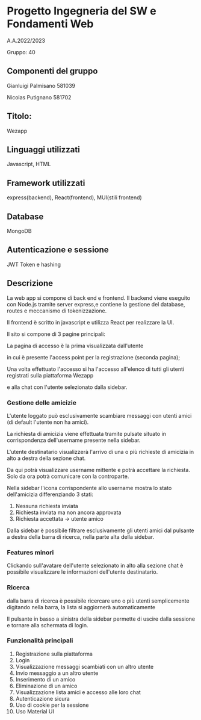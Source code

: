# Progetto Ingegneria del SW e Fondamenti Web

A.A.2022/2023

Gruppo: 40

## Componenti del gruppo

Gianluigi Palmisano 581039

Nicolas Putignano 581702

## Titolo:
Wezapp

## Linguaggi utilizzati

Javascript, HTML

## Framework utilizzati
express(backend), React(frontend), MUI(stili frontend)

## Database
MongoDB

## Autenticazione e sessione
JWT Token e hashing

## Descrizione

La web app si compone di back end e frontend. Il backend viene eseguito con Node.js tramite server express,e contiene la gestione del database, routes e meccanismo di tokenizzazione.

Il frontend è scritto in javascript e utilizza React per realizzare la UI.

Il sito si compone di 3 pagine principali:

La pagina di accesso è la prima visualizzata dall'utente

in cui è presente l'access point per la registrazione (seconda pagina);

Una volta effettuato l'accesso si ha l'accesso all'elenco di tutti gli utenti registrati sulla piattaforma Wezapp

e alla chat con l'utente selezionato dalla sidebar.

### Gestione delle amicizie

L'utente loggato può esclusivamente scambiare messaggi con utenti amici (di default l'utente non ha amici).

La richiesta di amicizia viene effettuata tramite pulsate situato in corrispondenza dell'username presente nella sidebar.

L'utente destinatario visualizzerà l'arrivo di una o più richieste di amicizia in alto a destra della sezione chat.

Da qui potrà visualizzare username mittente e potrà accettare la richiesta. Solo da ora potrà comunicare con la controparte.

Nella sidebar l'icona corrispondente allo username mostra lo stato dell'amicizia differenziando 3 stati:

1. Nessuna richiesta inviata
2. Richiesta inviata ma non ancora approvata
3. Richiesta accettata -> utente amico

Dalla sidebar è possibile filtrare esclusivamente gli utenti amici dal pulsante a destra della barra di ricerca, nella parte alta della sidebar.

### Features minori

Clickando sull'avatare dell'utente selezionato in alto alla sezione chat è possibile visualizzare le informazioni dell'utente destinatario.

### Ricerca
dalla barra di ricerca è possibile ricercare uno o più utenti semplicemente digitando nella barra, la lista si aggiornerà automaticamente

Il pulsante in basso a sinistra della sidebar permette di uscire dalla sessione e tornare alla schermata di login.

### Funzionalità principali

1. Registrazione sulla piattaforma
2. Login
3. Visualizzazione messaggi scambiati con un altro utente
4. Invio messaggio a un altro utente
5. Inserimento di un amico
6. Eliminazione di un amico
7. Visualizzazione lista amici e accesso alle loro chat
8. Autenticazione sicura
9. Uso di cookie per la sessione
10. Uso Material UI
